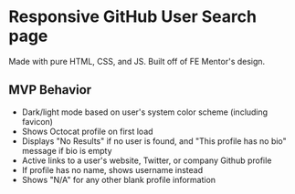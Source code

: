 # Responsive GitHub User Search page
Made with pure HTML, CSS, and JS. Built off of FE Mentor's design.

## MVP Behavior
- Dark/light mode based on user's system color scheme (including favicon)
- Shows Octocat profile on first load
- Displays "No Results" if no user is found, and "This profile has no bio" message if bio is empty
- Active links to a user's website, Twitter, or company Github profile
- If profile has no name, shows username instead
- Shows "N/A" for any other blank profile information

